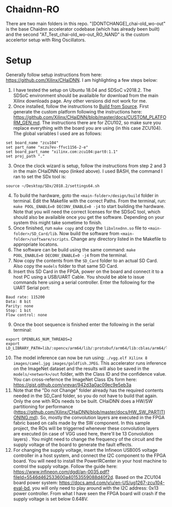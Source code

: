 # Chaidnn-RO

There are two main folders in this repo. "[DONTCHANGE]_chai-old_wo-out" is the base Chaidnn accelerator codebase (which has already been built) and the second "AT_Test_chai-old_wo-out_RO_NAND" is the custom accelertor setup with Ring Oscillators.

# Setup

Generally follow setup instructions from here: https://github.com/Xilinx/CHaiDNN. I am highlighting a few steps below:

1) I have tested the setup on Ubuntu 18.04 and SDSoC v2018.2. The SDSoC environment should be availaible for download from the main Xilinx downloads page. Any other versions did not work for me.
2) Once installed, follow the instructions to [Build from Source](https://github.com/Xilinx/CHaiDNN?tab=readme-ov-file#run-inference). First generate the custom platform following the instructions here: https://github.com/Xilinx/CHaiDNN/blob/master/docs/CUSTOM_PLATFORM_GEN.md. The instructions there are for ZCU102, so make sure you replace everything with the board you are using (in this case ZCU104). The global variables I used are as follows:
```
set board_name "zcu104"
set part_name "xczu7ev-ffvc1156-2-e"
set board_part_name "xilinx.com:zcu104:part0:1.1"
set proj_path "."
```
3) Once the clock wizard is setup, follow the instructions from step 2 and 3 in the main CHaiDNN repo (linked above). I used BASH, the command I ran to set the SDx tool is:
```
source ~/Desktop/SDx/2018.2/settings64.sh
```
4) To build the hardware, goto the ```<main-folder>/design/build``` folder in terminal. Edit the Makefile with the correct Paths. From the terminal, run: ```make POOL_ENABLE=0 DECONV_ENABLE=0 -j4``` to start building the hardware. Note that you will need the correct licenses for the SDSoC tool, which should also be availaible once you get the software. Depending on your system this might take sometime to finish.
5) Once finished, run ```make copy``` and copy the ```libxlnxdnn.so``` file to ```<main-folder>/SD_Card/lib```. Now build the software from ```<main-folder>/software/scripts```. Change any directory listed in the Makefile to appropriate locatons.
6) The software can be build using the same command: ```make POOL_ENABLE=0 DECONV_ENABLE=0 -j4``` from the terminal.
7) Now copy the contents from the ```SD_Card``` folder to an actual SD Card. Also copy the ```models``` folder to that same SD Card.
8) Insert this SD Card in the FPGA, power on the board and connect it to a host PC using a USB/UART Cable. You should be able to issue commands here using a serial controller. Enter the following for the UART Serial port:
```
Baud rate: 115200
Data: 8 bit
Parity: none
Stop: 1 bit
Flow control: none
```
9) Once the boot sequence is finished enter the following in the serial terminal:
```
export OPENBLAS_NUM_THREADS=2
export LD_LIBRARY_PATH=lib/:opencv/arm64/lib/:protobuf/arm64/lib:cblas/arm64/lib
```

10) The model inference can now be run using: ```./vgg.elf Xilinx 8 images/camel.jpg images/goldfish.JPEG```. This accelerator runs inference on the ImageNet dataset and the results will also be saved in the ```models/<network>/out``` folder, with the Class ID and the confidence value. You can cross-refernce the ImageNet Class IDs form here: https://gist.github.com/yrevar/942d3a0ac09ec9e5eb3a
11) Note that the "Do not Change" folder already has the required contents needed in the SD_Card folder, so you do not have to build that again. Only the one with ROs needs to be built. CHaiDNN does a HW/SW partitioning for performance (https://github.com/Xilinx/CHaiDNN/blob/master/docs/HW_SW_PARTITIONING.md). So, mostly the convolution layers are executed in the FPGA fabric based on calls made by the SW component. In this sample project, the ROs will be triggerred whenever these convolution layers are executed (in case of VGG used here, there'll be 13 Convolution layers) . You might need to change the frequency of the circuit and the supply voltage of the board to generate the fault effects.
12) For changing the supply voltage, insert the Infineon USB005 voltage controller in a host system, and connect the I2C component to the FPGA board. You will need to install the PowerIRCenter in your host machine to control the supply voltage. Follow the guide here: https://www.infineon.com/dgdl/an-0035.pdf?fileId=5546d462533600a40153559088d40f2d. Based on the ZCU104 board power system: https://docs.amd.com/v/u/en-US/ug1267-zcu104-eval-bd, you will only need to play around with the I2C address: 0x13 power controller. From what I have seen the FPGA board will crash if the supply voltage is set below 0.648V.

